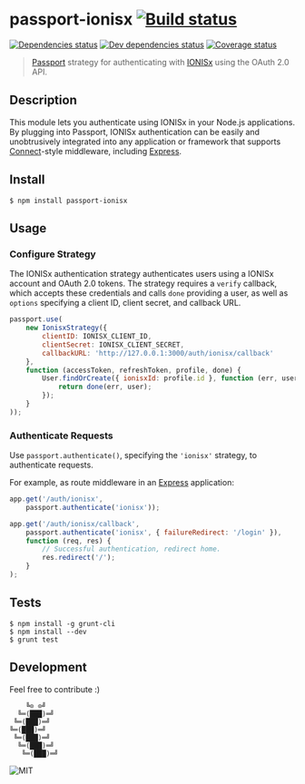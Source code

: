 # passport-ionisx [![Build status](https://circleci.com/gh/IONISx/passport-ionisx.svg?style=svg)](https://circleci.com/gh/IONISx/passport-ionisx)

[![Dependencies status](https://david-dm.org/IONISx/passport-ionisx.svg)](https://david-dm.org/IONISx/passport-ionisx)
[![Dev dependencies status](https://david-dm.org/IONISx/passport-ionisx/dev-status.svg)](https://david-dm.org/IONISx/passport-ionisx#info=devDependencies)
[![Coverage status](http://codecov.io/github/IONISx/passport-ionisx/coverage.svg?branch=master)](http://codecov.io/github/IONISx/passport-ionisx?branch=master)

> [Passport](http://passportjs.org/) strategy for authenticating with
[IONISx](https://IONISx) using the OAuth 2.0 API.

## Description

This module lets you authenticate using IONISx in your Node.js applications.
By plugging into Passport, IONISx authentication can be easily and unobtrusively
integrated into any application or framework that supports
[Connect](http://www.senchalabs.org/connect/)-style middleware, including
[Express](http://expressjs.com/).

## Install

```shell
$ npm install passport-ionisx
```

## Usage

### Configure Strategy

The IONISx authentication strategy authenticates users using a IONISx account
and OAuth 2.0 tokens.  The strategy requires a `verify` callback, which accepts
these credentials and calls `done` providing a user, as well as `options`
specifying a client ID, client secret, and callback URL.

```javascript
passport.use(
    new IonisxStrategy({
        clientID: IONISX_CLIENT_ID,
        clientSecret: IONISX_CLIENT_SECRET,
        callbackURL: 'http://127.0.0.1:3000/auth/ionisx/callback'
    },
    function (accessToken, refreshToken, profile, done) {
        User.findOrCreate({ ionisxId: profile.id }, function (err, user) {
            return done(err, user);
        });
    }
));
```

### Authenticate Requests

Use `passport.authenticate()`, specifying the `'ionisx'` strategy, to
authenticate requests.

For example, as route middleware in an [Express](http://expressjs.com/)
application:

```javascript
app.get('/auth/ionisx',
    passport.authenticate('ionisx'));

app.get('/auth/ionisx/callback',
    passport.authenticate('ionisx', { failureRedirect: '/login' }),
    function (req, res) {
        // Successful authentication, redirect home.
        res.redirect('/');
    }
);
```

## Tests

```shell
$ npm install -g grunt-cli
$ npm install --dev
$ grunt test
```

## Development

Feel free to contribute :)

```
    ╚⊙ ⊙╝
  ╚═(███)═╝
 ╚═(███)═╝
╚═(███)═╝
 ╚═(███)═╝
  ╚═(███)═╝
   ╚═(███)═╝
```

![MIT](https://img.shields.io/badge/licence-MIT-blue.svg)
